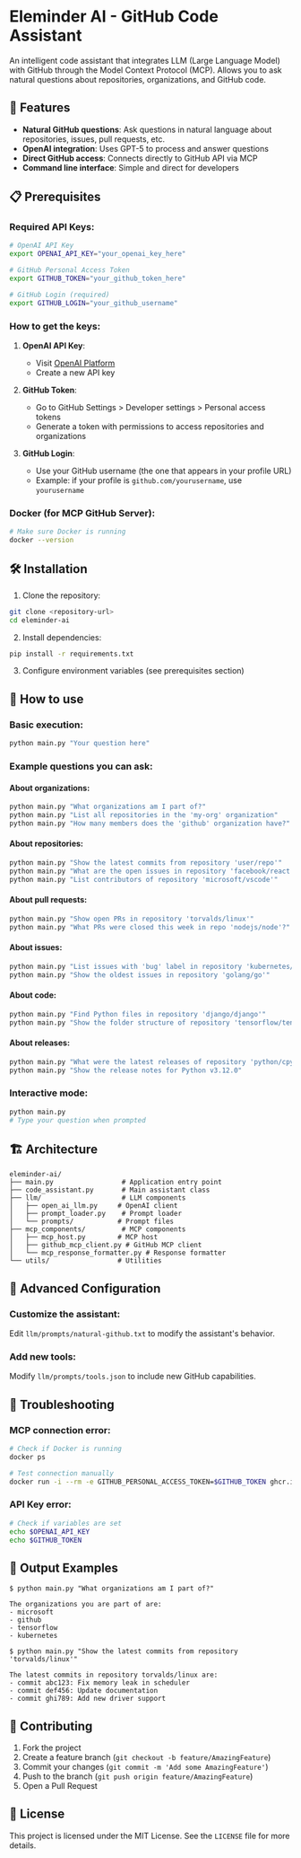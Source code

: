 # Eleminder AI - GitHub Code Assistant

An intelligent code assistant that integrates LLM (Large Language Model) with GitHub through the Model Context Protocol (MCP). Allows you to ask natural questions about repositories, organizations, and GitHub code.

## 🚀 Features

- **Natural GitHub questions**: Ask questions in natural language about repositories, issues, pull requests, etc.
- **OpenAI integration**: Uses GPT-5 to process and answer questions
- **Direct GitHub access**: Connects directly to GitHub API via MCP
- **Command line interface**: Simple and direct for developers

## 📋 Prerequisites

### Required API Keys:

```bash
# OpenAI API Key
export OPENAI_API_KEY="your_openai_key_here"

# GitHub Personal Access Token
export GITHUB_TOKEN="your_github_token_here"

# GitHub Login (required)
export GITHUB_LOGIN="your_github_username"
```

### How to get the keys:

1. **OpenAI API Key**:
   - Visit [OpenAI Platform](https://platform.openai.com/api-keys)
   - Create a new API key

2. **GitHub Token**:
   - Go to GitHub Settings > Developer settings > Personal access tokens
   - Generate a token with permissions to access repositories and organizations

3. **GitHub Login**:
   - Use your GitHub username (the one that appears in your profile URL)
   - Example: if your profile is `github.com/yourusername`, use `yourusername`

### Docker (for MCP GitHub Server):
```bash
# Make sure Docker is running
docker --version
```

## 🛠️ Installation

1. Clone the repository:
```bash
git clone <repository-url>
cd eleminder-ai
```

2. Install dependencies:
```bash
pip install -r requirements.txt
```

3. Configure environment variables (see prerequisites section)

## 🎯 How to use

### Basic execution:
```bash
python main.py "Your question here"
```

### Example questions you can ask:

#### About organizations:
```bash
python main.py "What organizations am I part of?"
python main.py "List all repositories in the 'my-org' organization"
python main.py "How many members does the 'github' organization have?"
```

#### About repositories:
```bash
python main.py "Show the latest commits from repository 'user/repo'"
python main.py "What are the open issues in repository 'facebook/react'?"
python main.py "List contributors of repository 'microsoft/vscode'"
```

#### About pull requests:
```bash
python main.py "Show open PRs in repository 'torvalds/linux'"
python main.py "What PRs were closed this week in repo 'nodejs/node'?"
```

#### About issues:
```bash
python main.py "List issues with 'bug' label in repository 'kubernetes/kubernetes'"
python main.py "Show the oldest issues in repository 'golang/go'"
```

#### About code:
```bash
python main.py "Find Python files in repository 'django/django'"
python main.py "Show the folder structure of repository 'tensorflow/tensorflow'"
```

#### About releases:
```bash
python main.py "What were the latest releases of repository 'python/cpython'?"
python main.py "Show the release notes for Python v3.12.0"
```

### Interactive mode:
```bash
python main.py
# Type your question when prompted
```

## 🏗️ Architecture

```
eleminder-ai/
├── main.py                 # Application entry point
├── code_assistant.py       # Main assistant class
├── llm/                    # LLM components
│   ├── open_ai_llm.py     # OpenAI client
│   ├── prompt_loader.py    # Prompt loader
│   └── prompts/           # Prompt files
├── mcp_components/         # MCP components
│   ├── mcp_host.py        # MCP host
│   ├── github_mcp_client.py # GitHub MCP client
│   └── mcp_response_formatter.py # Response formatter
└── utils/                 # Utilities
```

## 🔧 Advanced Configuration

### Customize the assistant:
Edit `llm/prompts/natural-github.txt` to modify the assistant's behavior.

### Add new tools:
Modify `llm/prompts/tools.json` to include new GitHub capabilities.

## 🐛 Troubleshooting

### MCP connection error:
```bash
# Check if Docker is running
docker ps

# Test connection manually
docker run -i --rm -e GITHUB_PERSONAL_ACCESS_TOKEN=$GITHUB_TOKEN ghcr.io/github/github-mcp-server
```

### API Key error:
```bash
# Check if variables are set
echo $OPENAI_API_KEY
echo $GITHUB_TOKEN
```

## 📝 Output Examples

```
$ python main.py "What organizations am I part of?"

The organizations you are part of are:
- microsoft
- github
- tensorflow
- kubernetes

$ python main.py "Show the latest commits from repository 'torvalds/linux'"

The latest commits in repository torvalds/linux are:
- commit abc123: Fix memory leak in scheduler
- commit def456: Update documentation
- commit ghi789: Add new driver support
```

## 🤝 Contributing

1. Fork the project
2. Create a feature branch (`git checkout -b feature/AmazingFeature`)
3. Commit your changes (`git commit -m 'Add some AmazingFeature'`)
4. Push to the branch (`git push origin feature/AmazingFeature`)
5. Open a Pull Request

## 📄 License

This project is licensed under the MIT License. See the `LICENSE` file for more details.
